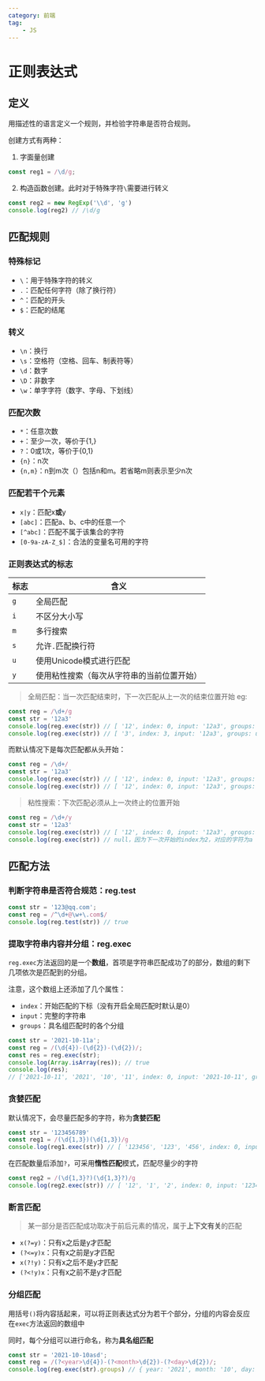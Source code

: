 ```yaml
---
category: 前端
tag:
    - JS
---
```


# 正则表达式

## 定义
用描述性的语言定义一个规则，并检验字符串是否符合规则。

创建方式有两种：
1. 字面量创建
```js
const reg1 = /\d/g; 
```
2. 构造函数创建。此时对于特殊字符`\`需要进行转义
```js
const reg2 = new RegExp('\\d', 'g')
console.log(reg2) // /\d/g
```

## 匹配规则

### 特殊标记

- `\`：用于特殊字符的转义
- `.`：匹配任何字符（除了换行符）
- `^`：匹配的开头
- `$`：匹配的结尾

### 转义

- `\n`：换行
- `\s`：空格符（空格、回车、制表符等）
- `\d`：数字
- `\D`：非数字
- `\w`：单字字符（数字、字母、下划线）

### 匹配次数

- `*`：任意次数
- `+`：至少一次，等价于{1,}
- `?`：0或1次，等价于{0,1}
- `{n}`：n次
- `{n,m}`：n到m次（）包括n和m。若省略m则表示至少n次

### 匹配若干个元素

- `x|y`：匹配x**或**y
- `[abc]`：匹配a、b、c中的任意一个
- `[^abc]`：匹配不属于该集合的字符
- `[0-9a-zA-Z_$]`：合法的变量名可用的字符

### 正则表达式的标志

| 标志 | 含义                                       |
| ---- | ------------------------------------------ |
| `g`  | 全局匹配                                   |
| `i`  | 不区分大小写                               |
| `m`  | 多行搜索                                   |
| `s`  | 允许`.`匹配换行符                          |
| `u`  | 使用Unicode模式进行匹配                    |
| `y`  | 使用粘性搜索（每次从字符串的当前位置开始） |

> 全局匹配：当一次匹配结束时，下一次匹配从上一次的结束位置开始
eg:
```js
const reg = /\d+/g
const str = '12a3'
console.log(reg.exec(str)) // [ '12', index: 0, input: '12a3', groups: undefined ]
console.log(reg.exec(str)) // [ '3', index: 3, input: '12a3', groups: undefined ]
```
而默认情况下是每次匹配都从头开始：
```js
const reg = /\d+/
const str = '12a3'
console.log(reg.exec(str)) // [ '12', index: 0, input: '12a3', groups: undefined ]
console.log(reg.exec(str)) // [ '12', index: 0, input: '12a3', groups: undefined ]
```

> 粘性搜索：下次匹配必须从上一次终止的位置开始

```js
const reg = /\d+/y
const str = '12a3'
console.log(reg.exec(str)) // [ '12', index: 0, input: '12a3', groups: undefined ]
console.log(reg.exec(str)) // null，因为下一次开始的index为2，对应的字符为a
```

## 匹配方法

### 判断字符串是否符合规范：reg.test

```js
const str = '123@qq.com';
const reg = /^\d+@\w+\.com$/
console.log(reg.test(str)) // true
```

### 提取字符串内容并分组：reg.exec

`reg.exec`方法返回的是一个**数组**，首项是字符串匹配成功了的部分，数组的剩下几项依次是匹配到的分组。

注意，这个数组上还添加了几个属性：
- `index`：开始匹配的下标（没有开启全局匹配时默认是0）
- `input`：完整的字符串
- `groups`：具名组匹配时的各个分组
```js
const str = '2021-10-11a';
const reg = /(\d{4})-(\d{2})-(\d{2})/;
const res = reg.exec(str);
console.log(Array.isArray(res)); // true
console.log(res);
// ['2021-10-11', '2021', '10', '11', index: 0, input: '2021-10-11', groups: undefined];
```


### 贪婪匹配

默认情况下，会尽量匹配多的字符，称为**贪婪匹配**
```js
const str = '123456789'
const reg1 = /(\d{1,3})(\d{1,3})/g 
console.log(reg1.exec(str)) // [ '123456', '123', '456', index: 0, input: '123456789', groups: undefined]
```

在匹配数量后添加`?`，可采用**惰性匹配**模式，匹配尽量少的字符
```js
const reg2 = /(\d{1,3}?)(\d{1,3}?)/g 
console.log(reg2.exec(str)) // [ '12', '1', '2', index: 0, input: '123456789', groups: undefined]
```

### 断言匹配
> 某一部分是否匹配成功取决于前后元素的情况，属于**上下文有关**的匹配

- `x(?=y)`：只有x之后是y才匹配
- `(?<=y)x`：只有x之前是y才匹配
- `x(?!y)`：只有x之后不是y才匹配
- `(?<!y)x`：只有x之前不是y才匹配

### 分组匹配

用括号`()`将内容括起来，可以将正则表达式分为若干个部分，分组的内容会反应在`exec`方法返回的数组中


同时，每个分组可以进行命名，称为**具名组匹配**

```js
const str = '2021-10-10asd';
const reg = /(?<year>\d{4})-(?<month>\d{2})-(?<day>\d{2})/;
console.log(reg.exec(str).groups) // { year: '2021', month: '10', day: '10' }
```

